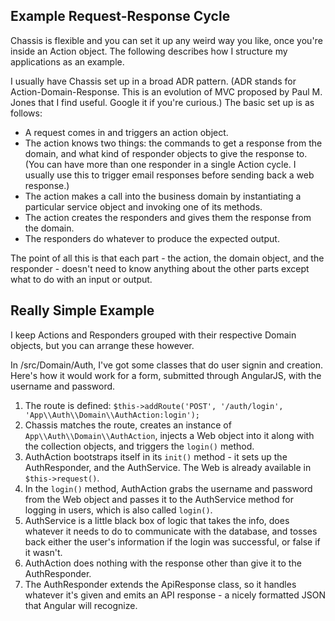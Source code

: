 ## Example Request-Response Cycle

Chassis is flexible and you can set it up any weird way you like, once you're inside an Action object. The following describes how I structure my applications as an example.

I usually have Chassis set up in a broad ADR pattern. (ADR stands for Action-Domain-Response. This is an evolution of MVC proposed by Paul M. Jones that I find useful. Google it if you're curious.) The basic set up is as follows:

 * A request comes in and triggers an action object.
 * The action knows two things: the commands to get a response from the domain, and what kind of responder objects to give the response to. (You can have more than one responder in a single Action cycle. I usually use this to trigger email responses before sending back a web response.)
 * The action makes a call into the business domain by instantiating a particular service object and invoking one of its methods.
 * The action creates the responders and gives them the response from the domain.
 * The responders do whatever to produce the expected output.

The point of all this is that each part - the action, the domain object, and the responder - doesn't need to know anything about the other parts except what to do with an input or output.

## Really Simple Example

I keep Actions and Responders grouped with their respective Domain objects, but you can arrange these however.

In /src/Domain/Auth, I've got some classes that do user signin and creation. Here's how it would work for a form, submitted through AngularJS, with the username and password.

1. The route is defined: `$this->addRoute('POST', '/auth/login', 'App\\Auth\\Domain\\AuthAction:login');`
2. Chassis matches the route, creates an instance of `App\\Auth\\Domain\\AuthAction`, injects a Web object into it along with the collection objects, and triggers the `login()` method.
3. AuthAction bootstraps itself in its `init()` method - it sets up the AuthResponder, and the AuthService. The Web is already available in `$this->request()`.
4. In the `login()` method, AuthAction grabs the username and password from the Web object and passes it to the AuthService method for logging in users, which is also called `login()`.
5. AuthService is a little black box of logic that takes the info, does whatever it needs to do to communicate with the database, and tosses back either the user's information if the login was successful, or false if it wasn't.
6. AuthAction does nothing with the response other than give it to the AuthResponder.
7. The AuthResponder extends the ApiResponse class, so it handles whatever it's given and emits an API response - a nicely formatted JSON that Angular will recognize.